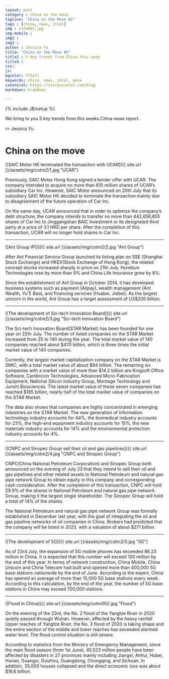 ```yaml
---
layout: post
category : china on the move
tagline: "China on the Move #2"
tags : [china, news, intel]
img : cotm002.jpg
img-mobile : 
img2 : 
img3 : 
author : Jessica Yu
title: "China on the Move #2"
title2 : 5 key trends from China this week
title3 : 
css: 
js: 
bgcolor: ff5a71
keywords: china, news, intel, move
canonical: https://scorpiointel.com/blog
markdown: kramdown

---
```

{% include JB/setup %}

We bring to you 5 key trends from this weeks China news report.

✏️ Jessica Yu

<!--more-->

# China on the move

![SAIC Motor HK terminated the transaction with UCAR]({{ site.url }}/assets/img/cotm2/1.jpg "UCAR")

Previously, SAIC Motor Hong Kong signed a tender offer with UCAR. The company intended to acquire no more than 610 million shares of UCAR’s subsidiary Car Inc. However, SAIC Motor announced on 20th July that its subsidiary SAIC Motor HK decided to terminate the transaction mainly due to disagreement of the future operation of Car Inc.

On the same day, UCAR announced that in order to optimize the company’s debt structure, the company intends to transfer no more than 442,656,855 shares of Car Inc to Jinggangshan BAIC Investment or its designated third party at a price of 3.1 HKD per share. After the completion of this transaction, UCAR will no longer hold shares in Car Inc.

---
![Ant Group IPO]({{ site.url }}/assets/img/cotm2/2.jpg "Ant Group")

After Ant Financial Service Group launched its listing plan on SSE (Shanghai Stock Exchange) and HKEX(Stock Exchange of Hong Kong), the related concept stocks increased sharply in price on 21th July. Hundsun Technologies rose by more than 9% and China Life Insurance grew by 8%.

Since the establishment of Ant Group in October 2014, it has developed business systems such as payment (Alipay), wealth management (Ant Wealth, Yu'E Bao), and financing services (Huabei, Jiebei). As the largest unicorn in the world, Ant Group has a target assessment of US$200 billion.

---
![The development of Sci-tech Innovation Board]({{ site.url }}/assets/img/cotm2/3.jpg "Sci-tech Innovation Board")

The Sci-tech Innovation Board(STAR Market) has been founded for one year on 22th July. The number of listed companies on the STAR Market increased from 25 to 140 during the year. The total market value of 140 companies reached about $470 billion, which is three times the initial market value of 140 companies. 

Currently, the largest market capitalization company on the STAR Market is SMIC, with a total market value of about $84 billion. The remaining six companies with a market value of more than $14.2 billion are Kingsoft Office Software, Cambricon Technologies, Advanced Micro-Fabrication Equipment, National Silicon Industry Group, Montage Technology and Junshi Biosciences. The latest market value of these seven companies has reached $185 billion, nearly half of the total market value of companies on the STAR Market.

The data also shows that companies are highly concentrated in emerging industries on the STAR Market. The new generation of information technology industry accounts for 44%, the biomedical industry accounts for 23%, the high-end equipment industry accounts for 15%, the new materials industry accounts for 14% and the environmental protection industry accounts for 4%.

---
![CNPC and Sinopec Group sell their oil and gas pipelines]({{ site.url }}/assets/img/cotm2/4.jpg "CNPC and Sinopec Group")

CNPC(China National Petroleum Corporation) and Sinopec Group both announced on the evening of July 23 that they intend to sell their oil and gas pipelines and other related assets to National Petroleum and natural gas pipe network Group to obtain equity in this company and corresponding cash consideration. After the completion of this transaction, CNPC will hold 29.9% of the shares in National Petroleum and natural gas pipe network Group, making it the largest single shareholder. The Sinopec Group will hold a total of 14% of the shares.

The National Petroleum and natural gas pipe network Group was formally established in December last year, with the goal of integrating the oil and gas pipeline networks of oil companies in China. Brokers had predicted that the company will be listed in 2023, with a valuation of about $271 billion.

---
![The development of 5G]({{ site.url }}/assets/img/cotm2/5.jpg "5G")

As of 23rd July, the expansion of 5G mobile phones has exceeded 86.23 million in China. It is expected that this number will exceed 100 million by the end of this year. In terms of network construction, China Mobile, China Unicom and China Telecom had built and opened more than 400,000 5G base stations nationwide by the end of June. According to the expert, China has opened an average of more than 15,000 5G base stations every week. According to this calculation, by the end of the year, the number of 5G base stations in China may exceed 700,000 stations.

---
![Flood in China]({{ site.url }}/assets/img/cotm002.jpg "Flood")

On the evening of the 23rd, the No. 2 flood of the Yangtze River in 2020 quietly passed through Wuhan. However, affected by the heavy rainfall Upper reaches of Yangtze River, the No. 3 flood of 2020 is taking shape and the entire section of the middle and lower reaches has exceeded alarmed water level. The flood control situation is still severe.

According to statistics from the Ministry of Emergency Management, since the main flood season (from 1st June), 45.523 million people have been affected by disasters in 27 provinces mainly including Jiangxi, Anhui, Hubei, Hunan, Guangxi, Guizhou, Guangdong, Chongqing, and Sichuan. In addition, 35,000 houses collapsed and the direct economic loss was about $16.6 billion.
